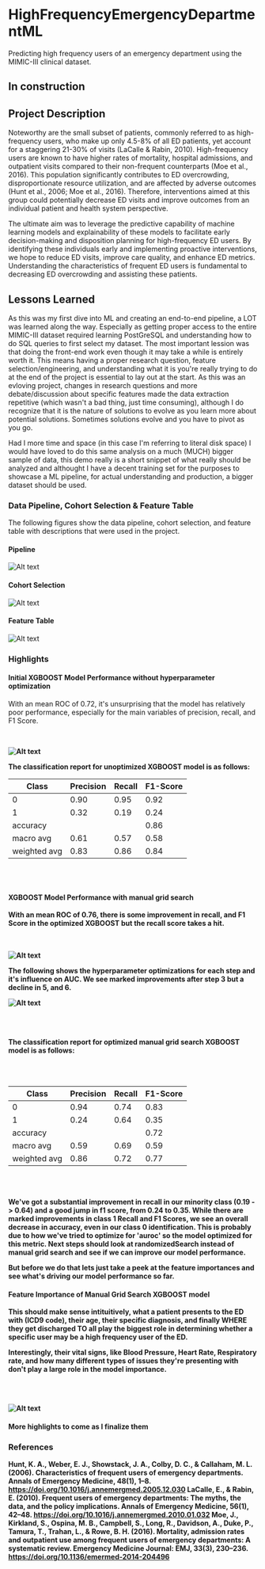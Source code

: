 # HighFrequencyEmergencyDepartmentML
Predicting high frequency users of an emergency department using the MIMIC-III clinical dataset. 


## In construction 

## Project Description 
Noteworthy are the small subset of patients, commonly referred to as high-frequency users, who make up only 4.5-8% of all ED patients, yet account for a staggering 21-30% of visits (LaCalle & Rabin, 2010). High-frequency users are known to have higher rates of mortality, hospital admissions, and outpatient visits compared to their non-frequent counterparts (Moe et al., 2016). This population significantly contributes to ED overcrowding, disproportionate resource utilization, and are affected by adverse outcomes (Hunt et al., 2006; Moe et al., 2016). Therefore, interventions aimed at this group could potentially decrease ED visits and improve outcomes from an individual patient and health system perspective.


The ultimate aim was to leverage the predictive capability of machine learning models and explainability of these models to facilitate early decision-making and disposition planning for high-frequency ED users. By identifying these individuals early and implementing proactive interventions, we hope to reduce ED visits, improve care quality, and enhance ED metrics. Understanding the characteristics of frequent ED users is fundamental to decreasing ED overcrowding and assisting these patients.


## Lessons Learned 
As this was my first dive into ML and creating an end-to-end pipeline, a LOT was learned along the way. Especially as getting proper access to the entire MIMIC-III dataset required learning PostGreSQL and understanding how to do SQL queries to first select my dataset. 
The most important lession was that doing the front-end work even though it may take a while is entirely worth it. This means having a proper research question, feature selection/engineering, and understanding what it is you're really trying to do at the end of the project is essential to lay out at the start. As this was an evloving project, changes in research questions and more debate/discussion about specific features made the data extraction repetitive (which wasn't a bad thing, just time consuming), although I do recognize that it is the nature of solutions to evolve as you learn more about potential solutions. Sometimes solutions evolve and you have to pivot as you go.

Had I more time and space (in this case I'm referring to literal disk space) I would have loved to do this same analysis on a much (MUCH) bigger sample of data, this demo really is a short snippet of what really should be analyzed and althought I have a decent training set for the purposes to showcase a ML pipeline, for actual understanding and production, a bigger dataset should be used. 

### Data Pipeline, Cohort Selection & Feature Table 
The following figures show the data pipeline, cohort selection, and feature table with descriptions that were used in the project. 

#### Pipeline 
![Alt text](https://github.com/Ahomagai/HighFrequencyEmergencyDepartmentML/blob/main/img/Pipeline.png)

#### Cohort Selection
![Alt text](https://github.com/Ahomagai/HighFrequencyEmergencyDepartmentML/blob/main/img/Cohort_Selection_Schema.png)

#### Feature Table 
![Alt text](https://github.com/Ahomagai/HighFrequencyEmergencyDepartmentML/blob/main/img/Feature%20Table.PNG)



### Highlights 

#### Initial XGBOOST Model Performance without hyperparameter optimization

With an mean ROC of 0.72, it's unsurprising that the model has relatively poor performance, especially for the main variables of precision, recall, and F1 Score.

<b></br>

![Alt text](https://github.com/Ahomagai/HighFrequencyEmergencyDepartmentML/blob/main/img/initial_ROC.png)

<p> The classification report for unoptimized XGBOOST model is as follows: </p>

|Class|Precision|Recall|F1-Score|
|-----|---------|------|--------|
|0|0.90|0.95|0.92|
|1|0.32|0.19|0.24|
|accuracy| | | 0.86|
|macro avg|0.61|0.57|0.58|
|weighted avg|0.83|0.86|0.84|

<br></br>
<p></p>

#### XGBOOST Model Performance with manual grid search

With an mean ROC of 0.76, there is some improvement in recall, and F1 Score in the optimized XGBOOST but the recall score takes a hit.

<br></br>
![Alt text](https://github.com/Ahomagai/HighFrequencyEmergencyDepartmentML/blob/main/img/ROC.png)


The following shows the hyperparameter optimizations for each step and it's influence on AUC. We see marked improvements after step 3 but a decline in 5, and 6.

![Alt text](https://github.com/Ahomagai/HighFrequencyEmergencyDepartmentML/blob/main/img/optimization.png)

<br></br>

The classification report for optimized manual grid search XGBOOST model is as follows:

<br></br>

|Class|Precision|Recall|F1-Score|
|-----|---------|------|--------|
|0|0.94|0.74|0.83|
|1|0.24|0.64|0.35|
|accuracy| | | 0.72|
|macro avg|0.59|0.69|0.59|
|weighted avg|0.86|0.72|0.77|

<br></br>

We've got a substantial improvement in recall in our minority class (0.19 -> 0.64) and a good jump in f1 score, from 0.24 to 0.35. While there are marked improvements in class 1 Recall and F1 Scores, we see an overall decrease in accuracy, even in our class 0 identification. This is probably due to how we've tried to optimize for 'auroc' so the model optimized for this metric. Next steps should look at randomizedSearch instead of manual grid search and see if we can improve our model performance.

But before we do that lets just take a peek at the feature importances and see what's driving our model performance so far.
#### Feature Importance of Manual Grid Search XGBOOST model 

This should make sense intituitively, what a patient presents to the ED with (ICD9 code), their age, their specific diagnosis, and finally WHERE they get discharged TO all play the biggest role in determining whether a specific user may be a high frequency user of the ED. 

Interestingly, their vital signs, like Blood Pressure, Heart Rate, Respiratory rate, and how many different types of issues they're presenting with don't play a large role in the model importance.

<br></br>

![Alt text](https://github.com/Ahomagai/HighFrequencyEmergencyDepartmentML/blob/main/img/Feature_importance.png)



#### More highlights to come as I finalize them 


### References 
Hunt, K. A., Weber, E. J., Showstack, J. A., Colby, D. C., & Callaham, M. L. (2006). Characteristics of frequent users of emergency departments. Annals of Emergency Medicine, 48(1), 1–8. https://doi.org/10.1016/j.annemergmed.2005.12.030
LaCalle, E., & Rabin, E. (2010). Frequent users of emergency departments: The myths, the data, and the policy implications. Annals of Emergency Medicine, 56(1), 42–48. https://doi.org/10.1016/j.annemergmed.2010.01.032
Moe, J., Kirkland, S., Ospina, M. B., Campbell, S., Long, R., Davidson, A., Duke, P., Tamura, T., Trahan, L., & Rowe, B. H. (2016). Mortality, admission rates and outpatient use among frequent users of emergency departments: A systematic review. Emergency Medicine Journal: EMJ, 33(3), 230–236. https://doi.org/10.1136/emermed-2014-204496


